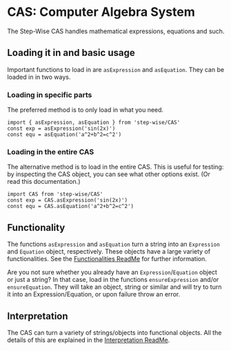 # CAS: Computer Algebra System

The Step-Wise CAS handles mathematical expressions, equations and such.


## Loading it in and basic usage

Important functions to load in are `asExpression` and `asEquation`. They can be loaded in in two ways.

### Loading in specific parts

The preferred method is to only load in what you need.

```
import { asExpression, asEquation } from 'step-wise/CAS'
const exp = asExpression('sin(2x)')
const equ = asEquation('a^2+b^2=c^2')
```

### Loading in the entire CAS

The alternative method is to load in the entire CAS. This is useful for testing: by inspecting the CAS object, you can see what other options exist. (Or read this documentation.)

```
import CAS from 'step-wise/CAS'
const exp = CAS.asExpression('sin(2x)')
const equ = CAS.asEquation('a^2+b^2=c^2')
```


## Functionality

The functions `asExpression` and `asEquation` turn a string into an `Expression` and `Equation` object, respectively. These objects have a large variety of functionalities. See the [Functionalities ReadMe](functionalities) for further information.

Are you not sure whether you already have an `Expression`/`Equation` object or just a string? In that case, load in the functions `ensureExpression` and/or `ensureEquation`. They will take an object, string or similar and will try to turn it into an Expression/Equation, or upon failure throw an error.


## Interpretation

The CAS can turn a variety of strings/objects into functional objects. All the details of this are explained in the [Interpretation ReadMe](interpretation).
